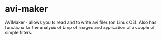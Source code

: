 # avi-maker
AVIMaker - allows you to read and to write avi files (on Linux OS). Also has functions for the analysis of bmp of images and application of a couple of simple filters.
